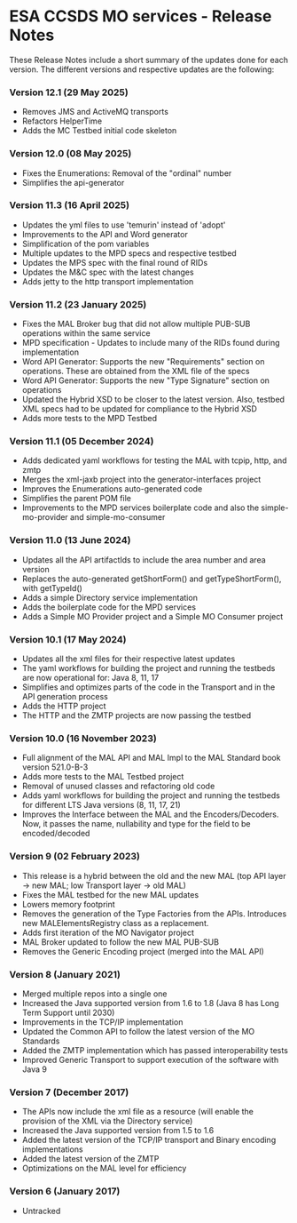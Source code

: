 ESA CCSDS MO services - Release Notes
========================

These Release Notes include a short summary of the updates done for each version.
The different versions and respective updates are the following:

### Version 12.1 (29 May 2025)
* Removes JMS and ActiveMQ transports
* Refactors HelperTime
* Adds the MC Testbed initial code skeleton

### Version 12.0 (08 May 2025)
* Fixes the Enumerations: Removal of the "ordinal" number
* Simplifies the api-generator

### Version 11.3 (16 April 2025)
* Updates the yml files to use 'temurin' instead of 'adopt'
* Improvements to the API and Word generator
* Simplification of the pom variables
* Multiple updates to the MPD specs and respective testbed
* Updates the MPS spec with the final round of RIDs
* Updates the M&C spec with the latest changes
* Adds jetty to the http transport implementation

### Version 11.2 (23 January 2025)
* Fixes the MAL Broker bug that did not allow multiple PUB-SUB operations within the same service
* MPD specification - Updates to include many of the RIDs found during implementation
* Word API Generator: Supports the new "Requirements" section on operations. These are obtained from the XML file of the specs
* Word API Generator: Supports the new "Type Signature" section on operations
* Updated the Hybrid XSD to be closer to the latest version. Also, testbed XML specs had to be updated for compliance to the Hybrid XSD
* Adds more tests to the MPD Testbed

### Version 11.1 (05 December 2024)
* Adds dedicated yaml workflows for testing the MAL with tcpip, http, and zmtp
* Merges the xml-jaxb project into the generator-interfaces project
* Improves the Enumerations auto-generated code
* Simplifies the parent POM file
* Improvements to the MPD services boilerplate code and also the simple-mo-provider and simple-mo-consumer

### Version 11.0 (13 June 2024)
* Updates all the API artifactIds to include the area number and area version
* Replaces the auto-generated getShortForm() and getTypeShortForm(), with getTypeId()
* Adds a simple Directory service implementation
* Adds the boilerplate code for the MPD services
* Adds a Simple MO Provider project and a Simple MO Consumer project

### Version 10.1 (17 May 2024)
* Updates all the xml files for their respective latest updates
* The yaml workflows for building the project and running the testbeds are now operational for: Java 8, 11, 17
* Simplifies and optimizes parts of the code in the Transport and in the API generation process
* Adds the HTTP project
* The HTTP and the ZMTP projects are now passing the testbed

### Version 10.0 (16 November 2023)
* Full alignment of the MAL API and MAL Impl to the MAL Standard book version 521.0-B-3
* Adds more tests to the MAL Testbed project
* Removal of unused classes and refactoring old code
* Adds yaml workflows for building the project and running the testbeds for different LTS Java versions (8, 11, 17, 21)
* Improves the Interface between the MAL and the Encoders/Decoders. Now, it passes the name, nullability and type for the field to be encoded/decoded

### Version 9 (02 February 2023)
* This release is a hybrid between the old and the new MAL (top API layer -> new MAL; low Transport layer -> old MAL)
* Fixes the MAL testbed for the new MAL updates
* Lowers memory footprint
* Removes the generation of the Type Factories from the APIs. Introduces new MALElementsRegistry class as a replacement.
* Adds first iteration of the MO Navigator project
* MAL Broker updated to follow the new MAL PUB-SUB
* Removes the Generic Encoding project (merged into the MAL API)

### Version 8 (January 2021)
* Merged multiple repos into a single one
* Increased the Java supported version from 1.6 to 1.8 (Java 8 has Long Term Support until 2030)
* Improvements in the TCP/IP implementation
* Updated the Common API to follow the latest version of the MO Standards
* Added the ZMTP implementation which has passed interoperability tests
* Improved Generic Transport to support execution of the software with Java 9

### Version 7 (December 2017)
* The APIs now include the xml file as a resource (will enable the provision of the XML via the Directory service)
* Increased the Java supported version from 1.5 to 1.6
* Added the latest version of the TCP/IP transport and Binary encoding implementations
* Added the latest version of the ZMTP
* Optimizations on the MAL level for efficiency

### Version 6 (January 2017)
* Untracked
